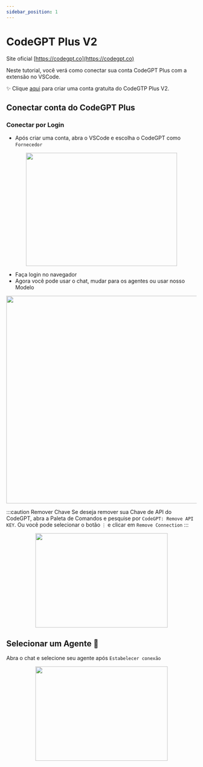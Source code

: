 ```yaml
---
sidebar_position: 1
---
```


# CodeGPT Plus V2

Site oficial [https://codegpt.co](https://codegpt.co)

Neste tutorial, você verá como conectar sua conta CodeGPT Plus com a extensão no VSCode.

✨ Clique [aqui](https://app.codegpt.co/en) para criar uma conta gratuita do CodeGTP Plus V2.

## Conectar conta do CodeGPT Plus

### Conectar por Login

- Após criar uma conta, abra o VSCode e escolha o CodeGPT como `Fornecedor`

<p align="center">
      <img width="400" height="300" src="https://github.com/davila7/code-gpt-docs/assets/37567214/ad889330-514c-4261-9aef-7a5e453e7169" />
</p>

- Faça login no navegador
- Agora você pode usar o chat, mudar para os agentes ou usar nosso Modelo

<p align="center">
      <img width="650" height="550" src="https://github.com/davila7/code-gpt-docs/assets/37567214/6ee66517-f87f-4180-8fa4-d2384bbede25
" />
</p>

:::caution Remover Chave
Se deseja remover sua Chave de API do CodeGPT, abra a Paleta de Comandos e pesquise por `CodeGPT: Remove API KEY`. Ou você pode selecionar o botão `⋮` e clicar em `Remove Connection`
:::

<p align="center">
      <img width="350" height="250" src="https://github.com/davila7/code-gpt-docs/assets/37567214/7a786f2e-f65d-4862-a1f7-61b705ff1cd5" />
</p>

## Selecionar um Agente 🤖
Abra o chat e selecione seu agente após `Estabelecer conexão`

<p align="center">
      <img width="350" height="250" src="https://github.com/davila7/code-gpt-docs/assets/37567214/774ca6a0-4e00-4e3f-b001-51c834dc5ecf" />
</p>

